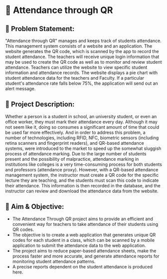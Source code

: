 # :bookmark_tabs: Attendance through QR
  
## :thinking: Problem Statement:

"Attendance through QR" manages and keeps track of students
attendance. This management system consists of a website and an
application. The website generates the QR code, which is scanned by the
app to record the student attendance. The teachers will receive unique
login information that may be used to create the QR code as well as to
monitor and review student attendance. Teachers can utilize the website
to view specific student information and attendance records. The website
displays a pie chart with student attendance data for the teachers and
Faculty. If a particular student's attendance rate falls below 75%, the
application will send out an alert message.

## :open_book: Project Description:
Whether a person is a student in school, an university student, or even an office worker, they must mark their attendance every day. Although it may not seem like it, doing so consumes a significant amount of time that could be used far more effectively. And in order to address this problem, a number of technologies, including RFID, NFC, biometric sensors (including retina scanners and fingerprint readers), and QR-based attendance systems, were introduced to the market to speed up the somewhat sluggish process of attendance marking. 
Due to the large number of students present and the possibility of malpractice, attendance marking in institutions like colleges is a very time-consuming process for both students and professors (attendance proxy). However, with a QR-based attendance management system, the instructor must create a QR code for the specific lecture they are teaching, and the students must scan this code to indicate their attendance. This information is then recorded in the database, and the instructor can review and download the attendance data from the website.

## :dart: Aim & Objective:
* The Attendance Through QR project aims to provide an efficient and convenient way for teachers to take attendance of their students using QR codes. 
* The objective is to create a web application that generates unique QR codes for each student in a class, which can be scanned by a mobile application to submit the attendance data to the web application. 
* The project aims to reduce paper-based attendance sheets, make the process faster and more accurate, and generate attendance reports for monitoring student attendance patterns.
* A precise reports dependent on the student attendance is produced here.

